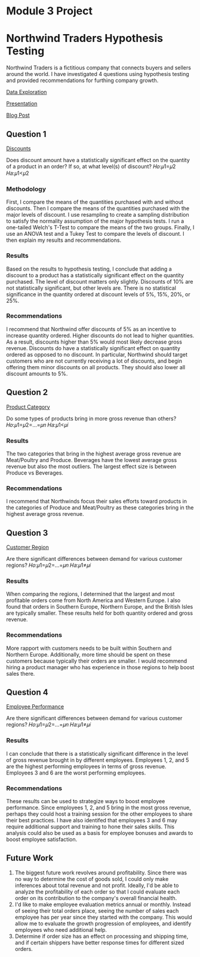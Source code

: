 # Module 3 Project
# Northwind Traders Hypothesis Testing

Northwind Traders is a fictitious company that connects buyers and sellers around the world. I have investigated 4 questions using hypothesis testing and provided recommendations for furthing company growth.

<a href="0_Data_Exploration.ipynb">Data Exploration</a>

<a href="https://docs.google.com/presentation/d/13S-cCuHyVbKEIIxlDAow6rFU5phzE8Ck90G_k4r0l5E/edit?usp=sharing">Presentation</a>

<a href="https://medium.com/@savannahmcamis/hypothesis-testing-for-discounts-6fdd56a953f">Blog Post</a>

## Question 1
<a href="1_Discounts.ipynb">Discounts</a>

Does discount amount have a statistically significant effect on the quantity of a product in an order? If so, at what level(s) of discount?
𝐻𝑜:𝜇1=𝜇2
𝐻𝑎:𝜇1<𝜇2

### Methodology
First, I compare the means of the quantities purchased with and without discounts. Then I compare the means of the quantities purchased with the major levels of discount. I use resampling to create a sampling distribution to satisfy the normality assumption of the major hypothesis tests. I run a one-tailed Welch's T-Test to compare the means of the two groups. Finally, I use an ANOVA test and a Tukey Test to compare the levels of discount. I then explain my results and recommendations.

### Results
Based on the results to hypothesis testing, I conclude that adding a discount to a product has a statistically significant effect on the quantity purchased. The level of discount matters only slightly. Discounts of 10% are not statistically significant, but other levels are. There is no statistical significance in the quantity ordered at discount levels of 5%, 15%, 20%, or 25%.

### Recommendations
I recommend that Northwind offer discounts of 5% as an incentive to increase quantity ordered. Higher discounts do not lead to higher quantities. As a result, discounts higher than 5% would most likely decrease gross revenue. Discounts do have a statistically significant effect on quantity ordered as opposed to no discount. In particular, Northwind should target customers who are not currently receiving a lot of discounts, and begin offering them minor discounts on all products. They should also lower all discount amounts to 5%.


## Question 2
<a href="2_Product_Category.ipynb">Product Category</a>

Do some types of products bring in more gross revenue than others?
𝐻𝑜:𝜇1=𝜇2=...=𝜇𝑛
𝐻𝑎:𝜇1<𝜇𝑖

### Results
The two categories that bring in the highest average gross revenue are Meat/Poultry and Produce. Beverages have the lowest average gross revenue but also the most outliers. The largest effect size is between Produce vs Beverages.

### Recommendations
I recommend that Northwinds focus their sales efforts toward products in the categories of Produce and Meat/Poultry as these categories bring in the highest average gross revenue.

## Question 3
<a href="3_Customer_Region.ipynb">Customer Region</a>

Are there significant differences between demand for various customer regions?
𝐻𝑜:𝜇1=𝜇2=...=𝜇𝑛
𝐻𝑎:𝜇1≠𝜇𝑖

### Results
When comparing the regions, I determined that the largest and most profitable orders come from North America and Western Europe. I also found that orders in Southern Europe, Northern Europe, and the British Isles are typically smaller. These results held for both quantity ordered and gross revenue.

### Recommendations
More rapport with customers needs to be built within Southern and Northern Europe. Additionally, more time should be spent on these customers because typically their orders are smaller. I would recommend hiring a product manager who has experience in those regions to help boost sales there.

## Question 4
<a href="4_Employee_Performance.ipynb">Employee Performance</a>

Are there significant differences between demand for various customer regions?
𝐻𝑜:𝜇1=𝜇2=...=𝜇𝑛
𝐻𝑎:𝜇1≠𝜇𝑖

### Results
I can conclude that there is a statistically significant difference in the level of gross revenue brought in by different employees. Employees 1, 2, and 5 are the highest performing employees in terms of gross revenue. Employees 3 and 6 are the worst performing employees.

### Recommendations
These results can be used to strategize ways to boost employee performance. Since employees 1, 2, and 5 bring in the most gross revenue, perhaps they could host a training session for the other employees to share their best practices. I have also identifed that employees 3 and 6 may require additional support and training to hone their sales skills. This analysis could also be used as a basis for employee bonuses and awards to boost employee satisfaction.


## Future Work
1. The biggest future work revolves around profitability. Since there was no way to determine the cost of goods sold, I could only make inferences about total revenue and not profit. Ideally, I'd be able to analyze the profitability of each order so that I could evaluate each order on its contribution to the company's overall financial health.
2. I'd like to make employee evaluation metrics annual or monthly. Instead of seeing their total orders place, seeing the number of sales each employee has per year since they started with the company. This would allow me to evaluate the growth progression of employees, and identify employees who need additional help. 
3. Determine if order size has an effect on processing and shipping time, and if certain shippers have better response times for different sized orders.
</detail>
